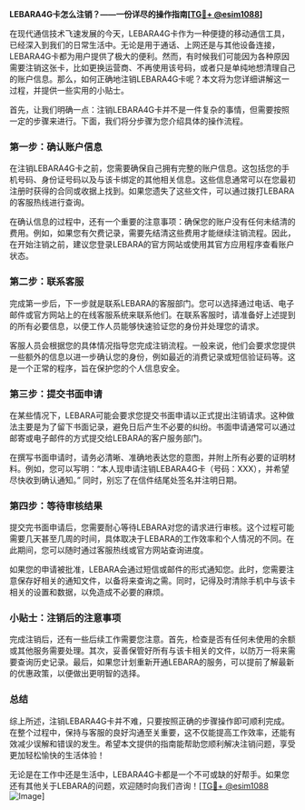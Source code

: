 **LEBARA4G卡怎么注销？——一份详尽的操作指南[[TG💪+ @esim1088](https://t.me/s/esim1088)]**

在现代通信技术飞速发展的今天，LEBARA4G卡作为一种便捷的移动通信工具，已经深入到我们的日常生活中。无论是用于通话、上网还是与其他设备连接，LEBARA4G卡都为用户提供了极大的便利。然而，有时候我们可能因为各种原因需要注销这张卡，比如更换运营商、不再使用该号码，或者只是单纯地想清理自己的账户信息。那么，如何正确地注销LEBARA4G卡呢？本文将为您详细讲解这一过程，并提供一些实用的小贴士。

首先，让我们明确一点：注销LEBARA4G卡并不是一件复杂的事情，但需要按照一定的步骤来进行。下面，我们将分步骤为您介绍具体的操作流程。

### 第一步：确认账户信息

在注销LEBARA4G卡之前，您需要确保自己拥有完整的账户信息。这包括您的手机号码、身份证号码以及与该卡绑定的其他相关信息。这些信息通常可以在您最初注册时获得的合同或收据上找到。如果您遗失了这些文件，可以通过拨打LEBARA的客服热线进行查询。

在确认信息的过程中，还有一个重要的注意事项：确保您的账户没有任何未结清的费用。例如，如果您有欠费记录，需要先结清这些费用才能继续注销流程。因此，在开始注销之前，建议您登录LEBARA的官方网站或使用其官方应用程序查看账户状态。

### 第二步：联系客服

完成第一步后，下一步就是联系LEBARA的客服部门。您可以选择通过电话、电子邮件或官方网站上的在线客服系统来联系他们。在联系客服时，请准备好上述提到的所有必要信息，以便工作人员能够快速验证您的身份并处理您的请求。

客服人员会根据您的具体情况指导您完成注销流程。一般来说，他们会要求您提供一些额外的信息以进一步确认您的身份，例如最近的消费记录或短信验证码等。这是一个正常的程序，旨在保护您的个人信息安全。

### 第三步：提交书面申请

在某些情况下，LEBARA可能会要求您提交书面申请以正式提出注销请求。这种做法主要是为了留下书面记录，避免日后产生不必要的纠纷。书面申请通常可以通过邮寄或电子邮件的方式提交给LEBARA的客户服务部门。

在撰写书面申请时，请务必清晰、准确地表达您的意图，并附上所有必要的证明材料。例如，您可以写明：“本人现申请注销LEBARA4G卡（号码：XXX），并希望尽快收到确认通知。” 同时，别忘了在信件结尾处签名并注明日期。

### 第四步：等待审核结果

提交完书面申请后，您需要耐心等待LEBARA对您的请求进行审核。这个过程可能需要几天甚至几周的时间，具体取决于LEBARA的工作效率和个人情况的不同。在此期间，您可以随时通过客服热线或官方网站查询进度。

如果您的申请被批准，LEBARA会通过短信或邮件的形式通知您。此时，您需要注意保存好相关的通知文件，以备将来查询之需。同时，记得及时清除手机中与该卡相关的设置和数据，以免造成不必要的麻烦。

### 小贴士：注销后的注意事项

完成注销后，还有一些后续工作需要您注意。首先，检查是否有任何未使用的余额或其他服务需要处理。其次，妥善保管好所有与该卡相关的文件，以防万一将来需要查询历史记录。最后，如果您计划重新开通LEBARA的服务，可以提前了解最新的优惠政策，以便做出更明智的选择。

### 总结

综上所述，注销LEBARA4G卡并不难，只要按照正确的步骤操作即可顺利完成。在整个过程中，保持与客服的良好沟通至关重要，这不仅能提高工作效率，还能有效减少误解和错误的发生。希望本文提供的指南能帮助您顺利解决注销问题，享受更加轻松愉快的生活体验！

无论是在工作中还是生活中，LEBARA4G卡都是一个不可或缺的好帮手。如果您还有其他关于LEBARA的问题，欢迎随时向我们咨询！[[TG💪+ @esim1088](https://t.me/s/esim1088) ![Image](https://i.postimg.cc/4NQfJmqS/Snipaste-2025-05-13-00-14-12.png)]